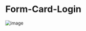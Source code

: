 # Form-Card-Login
![image](https://user-images.githubusercontent.com/76132974/151089803-c3a82297-f0c8-4ee6-9e4a-0a2830cc8f3a.png)
